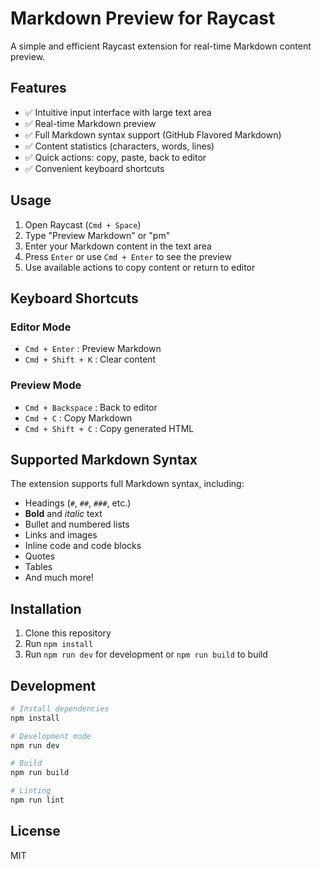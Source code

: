 # Markdown Preview for Raycast

A simple and efficient Raycast extension for real-time Markdown content preview.

## Features

- ✅ Intuitive input interface with large text area
- ✅ Real-time Markdown preview
- ✅ Full Markdown syntax support (GitHub Flavored Markdown)
- ✅ Content statistics (characters, words, lines)
- ✅ Quick actions: copy, paste, back to editor
- ✅ Convenient keyboard shortcuts

## Usage

1. Open Raycast (`Cmd + Space`)
2. Type "Preview Markdown" or "pm"
3. Enter your Markdown content in the text area
4. Press `Enter` or use `Cmd + Enter` to see the preview
5. Use available actions to copy content or return to editor

## Keyboard Shortcuts

### Editor Mode

- `Cmd + Enter` : Preview Markdown
- `Cmd + Shift + K` : Clear content

### Preview Mode

- `Cmd + Backspace` : Back to editor
- `Cmd + C` : Copy Markdown
- `Cmd + Shift + C` : Copy generated HTML

## Supported Markdown Syntax

The extension supports full Markdown syntax, including:

- Headings (`#`, `##`, `###`, etc.)
- **Bold** and _italic_ text
- Bullet and numbered lists
- Links and images
- Inline code and code blocks
- Quotes
- Tables
- And much more!

## Installation

1. Clone this repository
2. Run `npm install`
3. Run `npm run dev` for development or `npm run build` to build

## Development

```bash
# Install dependencies
npm install

# Development mode
npm run dev

# Build
npm run build

# Linting
npm run lint
```

## License

MIT
